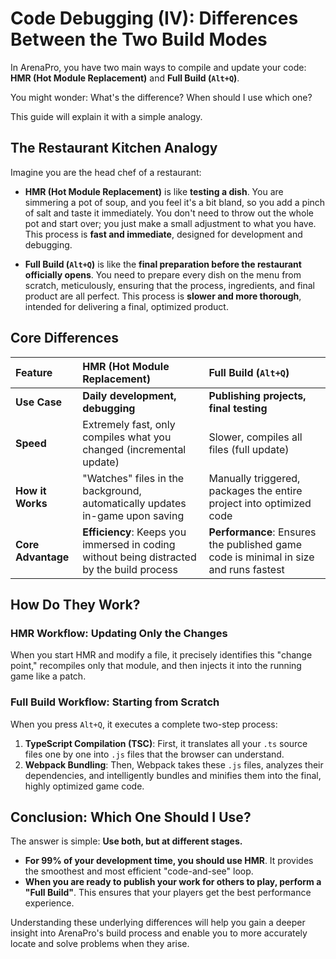 # Code Debugging (IV): Differences Between the Two Build Modes

In ArenaPro, you have two main ways to compile and update your code: **HMR (Hot Module Replacement)** and **Full Build (`Alt+Q`)**.

You might wonder: What's the difference? When should I use which one?

This guide will explain it with a simple analogy.

## The Restaurant Kitchen Analogy

Imagine you are the head chef of a restaurant:

- **HMR (Hot Module Replacement)** is like **testing a dish**. You are simmering a pot of soup, and you feel it's a bit bland, so you add a pinch of salt and taste it immediately. You don't need to throw out the whole pot and start over; you just make a small adjustment to what you have. This process is **fast and immediate**, designed for development and debugging.

- **Full Build (`Alt+Q`)** is like the **final preparation before the restaurant officially opens**. You need to prepare every dish on the menu from scratch, meticulously, ensuring that the process, ingredients, and final product are all perfect. This process is **slower and more thorough**, intended for delivering a final, optimized product.

## Core Differences

| Feature            | HMR (Hot Module Replacement)                                                               | Full Build (`Alt+Q`)                                                                 |
| :----------------- | :----------------------------------------------------------------------------------------- | :----------------------------------------------------------------------------------- |
| **Use Case**       | **Daily development, debugging**                                                           | **Publishing projects, final testing**                                               |
| **Speed**          | Extremely fast, only compiles what you changed (incremental update)                        | Slower, compiles all files (full update)                                             |
| **How it Works**   | "Watches" files in the background, automatically updates in-game upon saving               | Manually triggered, packages the entire project into optimized code                  |
| **Core Advantage** | **Efficiency**: Keeps you immersed in coding without being distracted by the build process | **Performance**: Ensures the published game code is minimal in size and runs fastest |

## How Do They Work?

### HMR Workflow: Updating Only the Changes

When you start HMR and modify a file, it precisely identifies this "change point," recompiles only that module, and then injects it into the running game like a patch.

### Full Build Workflow: Starting from Scratch

When you press `Alt+Q`, it executes a complete two-step process:

1.  **TypeScript Compilation (TSC)**: First, it translates all your `.ts` source files one by one into `.js` files that the browser can understand.
2.  **Webpack Bundling**: Then, Webpack takes these `.js` files, analyzes their dependencies, and intelligently bundles and minifies them into the final, highly optimized game code.

## Conclusion: Which One Should I Use?

The answer is simple: **Use both, but at different stages.**

- **For 99% of your development time, you should use HMR**. It provides the smoothest and most efficient "code-and-see" loop.
- **When you are ready to publish your work for others to play, perform a "Full Build"**. This ensures that your players get the best performance experience.

Understanding these underlying differences will help you gain a deeper insight into ArenaPro's build process and enable you to more accurately locate and solve problems when they arise.
